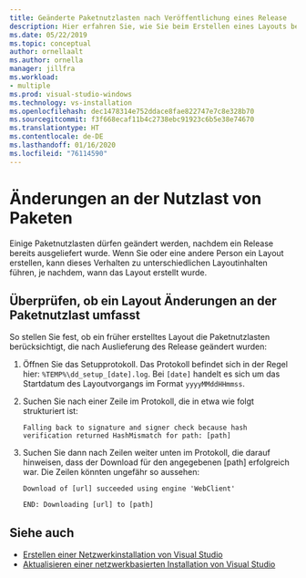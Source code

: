 ```yaml
---
title: Geänderte Paketnutzlasten nach Veröffentlichung eines Release
description: Hier erfahren Sie, wie Sie beim Erstellen eines Layouts bestimmen, ob sich Paketnutzlasten geändert haben, nachdem ein Release bereits ausgeliefert wurde.
ms.date: 05/22/2019
ms.topic: conceptual
author: ornellaalt
ms.author: ornella
manager: jillfra
ms.workload:
- multiple
ms.prod: visual-studio-windows
ms.technology: vs-installation
ms.openlocfilehash: dec1478314e752ddace8fae822747e7c8e328b70
ms.sourcegitcommit: f3f668ecaf11b4c2738ebc91923c6b5e38e74670
ms.translationtype: HT
ms.contentlocale: de-DE
ms.lasthandoff: 01/16/2020
ms.locfileid: "76114590"
---
```

# <a name="package-payload-changes"></a>Änderungen an der Nutzlast von Paketen

Einige Paketnutzlasten dürfen geändert werden, nachdem ein Release bereits ausgeliefert wurde. Wenn Sie oder eine andere Person ein Layout erstellen, kann dieses Verhalten zu unterschiedlichen Layoutinhalten führen, je nachdem, wann das Layout erstellt wurde.

## <a name="verify-that-a-layout-includes-package-payload-changes"></a>Überprüfen, ob ein Layout Änderungen an der Paketnutzlast umfasst

So stellen Sie fest, ob ein früher erstelltes Layout die Paketnutzlasten berücksichtigt, die nach Auslieferung des Release geändert wurden:

1. Öffnen Sie das Setupprotokoll. Das Protokoll befindet sich in der Regel hier: `%TEMP%\dd_setup_[date].log`. Bei `[date]` handelt es sich um das Startdatum des Layoutvorgangs im Format `yyyyMMddHHmmss`.

2. Suchen Sie nach einer Zeile im Protokoll, die in etwa wie folgt strukturiert ist:

    `Falling back to signature and signer check because hash verification returned HashMismatch for path: [path]`

3. Suchen Sie dann nach Zeilen weiter unten im Protokoll, die darauf hinweisen, dass der Download für den angegebenen [path] erfolgreich war. Die Zeilen könnten ungefähr so aussehen:

    `Download of [url] succeeded using engine 'WebClient'`

    `END: Downloading [url] to [path]`

## <a name="see-also"></a>Siehe auch

* [Erstellen einer Netzwerkinstallation von Visual Studio](create-a-network-installation-of-visual-studio.md)
* [Aktualisieren einer netzwerkbasierten Installation von Visual Studio](update-a-network-installation-of-visual-studio.md)
